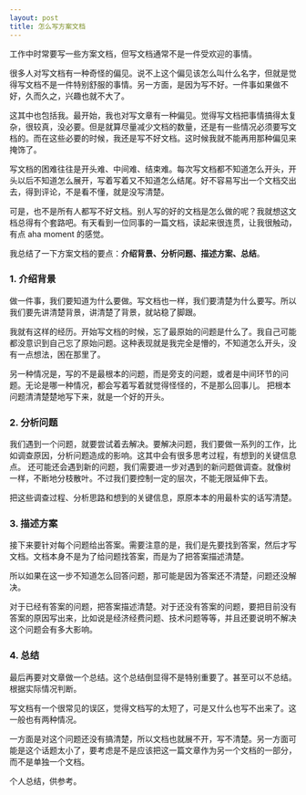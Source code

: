```yaml
---
layout: post
title: 怎么写方案文档
---
```


工作中时常要写一些方案文档，但写文档通常不是一件受欢迎的事情。

很多人对写文档有一种奇怪的偏见。说不上这个偏见该怎么叫什么名字，但就是觉得写文档不是一件特别舒服的事情。另一方面，是因为写不好。一件事如果做不好，久而久之，兴趣也就不大了。

这其中也包括我。最开始，我也对写文章有一种偏见。觉得写文档把事情搞得太复杂，很较真，没必要。但是就算尽量减少文档的数量，还是有一些情况必须要写文档的。而在这些必要的时候，我还是写不好文档。这时候我就不能再用那种偏见来掩饰了。

写文档的困难往往是开头难、中间难、结束难。每次写文档都不知道怎么开头，开头以后不知道怎么展开，写着写着又不知道怎么结尾。好不容易写出一个文档交出去，得到评论，不是看不懂，就是没写清楚。

可是，也不是所有人都写不好文档。别人写的好的文档是怎么做的呢？我就想这文档总得有个套路吧。有天看到一位同事的一篇文档，读起来很连贯，让我很触动，有点 aha moment 的感觉。

我总结了一下方案文档的要点：**介绍背景、分析问题、描述方案、总结**。

### 1. 介绍背景

做一件事，我们要知道为什么要做。写文档也一样，我们要清楚为什么要写。所以我们要先讲清楚背景，讲清楚了背景，就站稳了脚跟。

我就有这样的经历。开始写文档的时候，忘了最原始的问题是什么了。我自己可能都没意识到自己忘了原始问题。这种表现就是我完全是懵的，不知道怎么开头，没有一点想法，困在那里了。

另一种情况是，写的不是最根本的问题，而是旁支的问题，或者是中间环节的问题。无论是哪一种情况，都会写着写着就觉得怪怪的，不是那么回事儿。
把根本问题清清楚楚地写下来，就是一个好的开头。

### 2. 分析问题

我们遇到一个问题，就要尝试着去解决。要解决问题，我们要做一系列的工作，比如调查原因，分析问题造成的影响。这其中会有很多思考过程，有想到的关键信息点。
还可能还会遇到新的问题，我们需要进一步对遇到的新问题做调查。就像树一样，不断地分枝散叶。不过我们要控制一定的层次，不能无限延伸下去。

把这些调查过程、分析思路和想到的关键信息，原原本本的用最朴实的话写清楚。

### 3. 描述方案

接下来要针对每个问题给出答案。需要注意的是，我们是先要找到答案，然后才写文档。文档本身不是为了给问题找答案，而是为了把答案描述清楚。

所以如果在这一步不知道怎么回答问题，那可能是因为答案还不清楚，问题还没解决。

对于已经有答案的问题，把答案描述清楚。对于还没有答案的问题，要把目前没有答案的原因写出来，比如说是经济经费问题、技术问题等等，并且还要说明不解决这个问题会有多大影响。

### 4. 总结

最后再要对文章做一个总结。这个总结倒显得不是特别重要了。甚至可以不总结。根据实际情况判断。

写文档有一个很常见的误区，觉得文档写的太短了，可是又什么也写不出来了。这一般也有两种情况。

一方面是对这个问题还没有搞清楚，所以文档也就展不开，写不清楚。另一方面可能是这个话题太小了，要考虑是不是应该把这一篇文章作为另一个文档的一部分，而不是单独一个文档。

个人总结，供参考。
